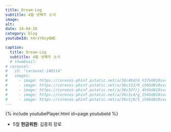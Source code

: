 ```yaml
---
title: Dream-Log
subtitle: 4월 넷째주 소식
image:
alt: 
date: 24-04-28
category: blog
youtubeId: X4rxY0zyQWE

caption:
  title: Dream-Log
  subtitle: 4월 넷째주 소식
  # thumbnail:
# carousel:
#   id: "carousel-240114"
#   images:
#     - image: https://coresos-phinf.pstatic.net/a/36c4bd/6_h37Ud018svcz3h9dku3oulz_qdf1gi.jpg?type=e1920_std&cors=band
#     - image: https://coresos-phinf.pstatic.net/a/36c332/0_ih6Ud018svc1vcs071x2ibl4_qdf1gi.jpg?type=e1920_std&cors=band
#     - image: https://coresos-phinf.pstatic.net/a/36c33f/j_4h5Ud018svc18j98r9gui36b_qdf1gi.jpg?type=e1920_std&cors=band
#     - image: https://coresos-phinf.pstatic.net/a/36c3c4/g_1h4Ud018svctxclhabhz9rn_qdf1gi.jpg?type=e1920_std&cors=band
#     - image: https://coresos-phinf.pstatic.net/a/36c3j9/5_ih4Ud018svc4get33odcb9c_qdf1gi.jpg?type=e1920_std&cors=band
---
```

{% include youtubePlayer.html id=page.youtubeId %}  

* 5월 **헌금위원**: 김종희 장로

